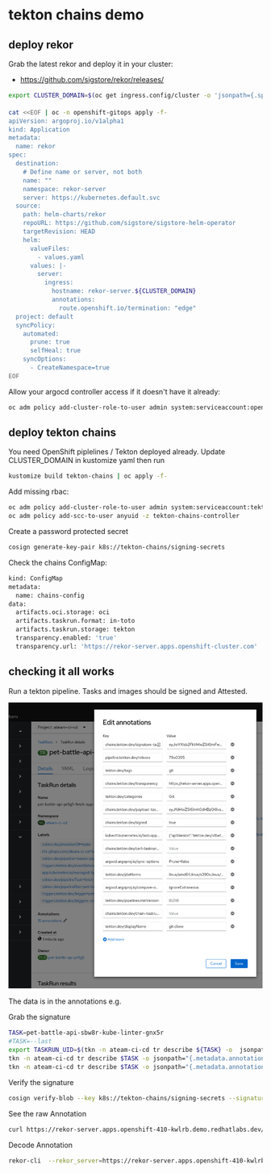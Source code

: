 # tekton chains demo

## deploy rekor

Grab the latest rekor and deploy it in your cluster:

- https://github.com/sigstore/rekor/releases/

```bash
export CLUSTER_DOMAIN=$(oc get ingress.config/cluster -o 'jsonpath={.spec.domain}')

cat <<EOF | oc -n openshift-gitops apply -f-
apiVersion: argoproj.io/v1alpha1
kind: Application
metadata:
  name: rekor
spec:
  destination:
    # Define name or server, not both
    name: ""
    namespace: rekor-server
    server: https://kubernetes.default.svc
  source:
    path: helm-charts/rekor
    repoURL: https://github.com/sigstore/sigstore-helm-operator
    targetRevision: HEAD
    helm:
      valueFiles:
        - values.yaml
      values: |-
        server:
          ingress:
            hostname: rekor-server.${CLUSTER_DOMAIN}
            annotations:
              route.openshift.io/termination: "edge"
  project: default
  syncPolicy:
    automated:
      prune: true
      selfHeal: true
    syncOptions:
      - CreateNamespace=true
EOF
```

Allow your argocd controller access if it doesn't have it already:

```bash
oc adm policy add-cluster-role-to-user admin system:serviceaccount:openshift-gitops:openshift-gitops-argocd-application-controller -n rekor-server
```

## deploy tekton chains

You need OpenShift piplelines / Tekton deployed already. Update CLUSTER_DOMAIN in kustomize yaml then run

```bash
kustomize build tekton-chains | oc apply -f-
```

Add missing rbac:

```bash
oc adm policy add-cluster-role-to-user admin system:serviceaccount:tekton-chains:chains-secrets-admin -n tekton-chains
oc adm policy add-scc-to-user anyuid -z tekton-chains-controller
```

Create a password protected secret

```bash
cosign generate-key-pair k8s://tekton-chains/signing-secrets
```

Check the chains ConfigMap:

```bash
kind: ConfigMap
metadata:
  name: chains-config
data:
  artifacts.oci.storage: oci
  artifacts.taskrun.format: in-toto
  artifacts.taskrun.storage: tekton
  transparency.enabled: 'true'
  transparency.url: 'https://rekor-server.apps.openshift-cluster.com'
```

## checking it all works

Run a tekton pipeline. Tasks and images should be signed and Attested.

![images/tekton-chains.png](images/tekton-chains.png)

The data is in the annotations e.g.

Grab the signature

```bash
TASK=pet-battle-api-sbw8r-kube-linter-gnx5r
#TASK=--last
export TASKRUN_UID=$(tkn -n ateam-ci-cd tr describe ${TASK} -o  jsonpath='{.metadata.uid}')
tkn -n ateam-ci-cd tr describe $TASK -o jsonpath="{.metadata.annotations.chains\.tekton\.dev/signature-taskrun-$TASKRUN_UID}" > signature
tkn -n ateam-ci-cd tr describe $TASK -o jsonpath="{.metadata.annotations.chains\.tekton\.dev/payload-taskrun-$TASKRUN_UID}" | base64 -d > payload
```

Verify the signature

```bash
cosign verify-blob --key k8s://tekton-chains/signing-secrets --signature ./signature ./payload
```

See the raw Annotation

```bash
curl https://rekor-server.apps.openshift-410-kwlrb.demo.redhatlabs.dev/api/v1/log/entries?logIndex=8
```

Decode Annotation

```bash
rekor-cli  --rekor_server=https://rekor-server.apps.openshift-410-kwlrb.demo.redhatlabs.dev get --log-index=8 --format json | jq -r .Attestation | base64 -d | yq -P e -
```